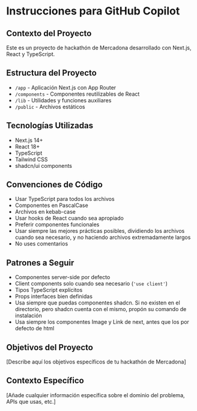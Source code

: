 # Instrucciones para GitHub Copilot

## Contexto del Proyecto

Este es un proyecto de hackathón de Mercadona desarrollado con Next.js, React y TypeScript.

## Estructura del Proyecto

-   `/app` - Aplicación Next.js con App Router
-   `/components` - Componentes reutilizables de React
-   `/lib` - Utilidades y funciones auxiliares
-   `/public` - Archivos estáticos

## Tecnologías Utilizadas

-   Next.js 14+
-   React 18+
-   TypeScript
-   Tailwind CSS
-   shadcn/ui components

## Convenciones de Código

-   Usar TypeScript para todos los archivos
-   Componentes en PascalCase
-   Archivos en kebab-case
-   Usar hooks de React cuando sea apropiado
-   Preferir componentes funcionales
-   Usar siempre las mejores prácticas posibles, dividiendo los archivos cuando sea necesario, y no haciendo archivos extremadamente largos
-   No uses comentarios

## Patrones a Seguir

-   Componentes server-side por defecto
-   Client components solo cuando sea necesario (`'use client'`)
-   Tipos TypeScript explícitos
-   Props interfaces bien definidas
-   Usa siempre que puedas componentes shadcn. Si no existen en el directorio, pero shadcn cuenta con el mismo, propón su comando de instalación
-   Usa siempre los componentes Image y Link de next, antes que los por defecto de html

## Objetivos del Proyecto

[Describe aquí los objetivos específicos de tu hackathón de Mercadona]

## Contexto Específico

[Añade cualquier información específica sobre el dominio del problema, APIs que usas, etc.]
